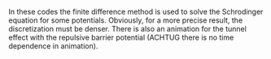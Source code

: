 In these codes the finite difference method is used to solve the Schrodinger equation for some potentials. Obviously, for a more precise result, the discretization must be denser.
There is also an animation for the tunnel effect with the repulsive barrier potential (ACHTUG there is no time dependence in animation).
